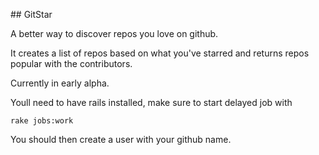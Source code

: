 ## GitStar

A better way to discover repos you love on github.

It creates a list of repos based on what you've starred and returns repos popular with the contributors.

Currently in early alpha.

Youll need to have rails installed, make sure to start delayed job with

```
rake jobs:work
```

You should then create a user with your github name.


